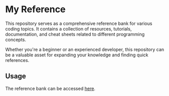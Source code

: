 # My Reference

This repository serves as a comprehensive reference bank for various coding topics. It contains a collection of resources, tutorials, documentation, and cheat sheets related to different programming concepts.

Whether you're a beginner or an experienced developer, this repository can be a valuable asset for expanding your knowledge and finding quick references.

## Usage

The reference bank can be accessed [here](https://millionhz.github.io/reference).
